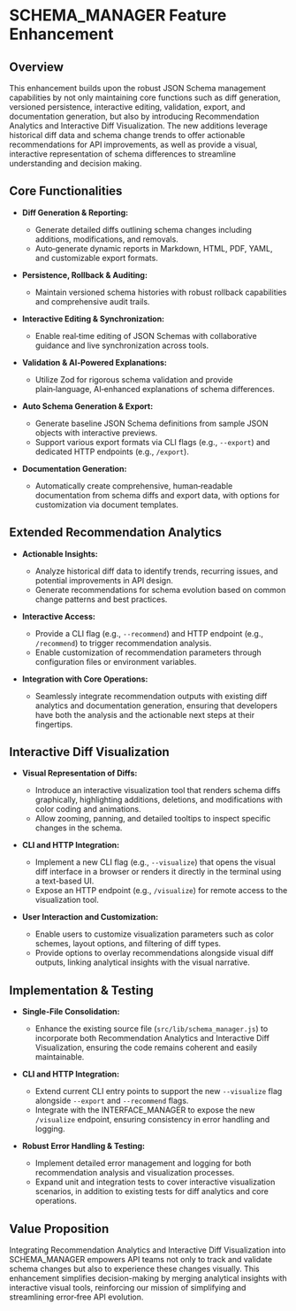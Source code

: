 # SCHEMA_MANAGER Feature Enhancement

## Overview
This enhancement builds upon the robust JSON Schema management capabilities by not only maintaining core functions such as diff generation, versioned persistence, interactive editing, validation, export, and documentation generation, but also by introducing Recommendation Analytics and Interactive Diff Visualization. The new additions leverage historical diff data and schema change trends to offer actionable recommendations for API improvements, as well as provide a visual, interactive representation of schema differences to streamline understanding and decision making.

## Core Functionalities
- **Diff Generation & Reporting:**
  - Generate detailed diffs outlining schema changes including additions, modifications, and removals.
  - Auto‑generate dynamic reports in Markdown, HTML, PDF, YAML, and customizable export formats.

- **Persistence, Rollback & Auditing:**
  - Maintain versioned schema histories with robust rollback capabilities and comprehensive audit trails.

- **Interactive Editing & Synchronization:**
  - Enable real‑time editing of JSON Schemas with collaborative guidance and live synchronization across tools.

- **Validation & AI‑Powered Explanations:**
  - Utilize Zod for rigorous schema validation and provide plain‑language, AI‑enhanced explanations of schema differences.

- **Auto Schema Generation & Export:**
  - Generate baseline JSON Schema definitions from sample JSON objects with interactive previews.
  - Support various export formats via CLI flags (e.g., `--export`) and dedicated HTTP endpoints (e.g., `/export`).

- **Documentation Generation:**
  - Automatically create comprehensive, human‑readable documentation from schema diffs and export data, with options for customization via document templates.

## Extended Recommendation Analytics
- **Actionable Insights:**
  - Analyze historical diff data to identify trends, recurring issues, and potential improvements in API design.
  - Generate recommendations for schema evolution based on common change patterns and best practices.

- **Interactive Access:**
  - Provide a CLI flag (e.g., `--recommend`) and HTTP endpoint (e.g., `/recommend`) to trigger recommendation analysis.
  - Enable customization of recommendation parameters through configuration files or environment variables.

- **Integration with Core Operations:**
  - Seamlessly integrate recommendation outputs with existing diff analytics and documentation generation, ensuring that developers have both the analysis and the actionable next steps at their fingertips.

## Interactive Diff Visualization
- **Visual Representation of Diffs:**
  - Introduce an interactive visualization tool that renders schema diffs graphically, highlighting additions, deletions, and modifications with color coding and animations.
  - Allow zooming, panning, and detailed tooltips to inspect specific changes in the schema.

- **CLI and HTTP Integration:**
  - Implement a new CLI flag (e.g., `--visualize`) that opens the visual diff interface in a browser or renders it directly in the terminal using a text-based UI.
  - Expose an HTTP endpoint (e.g., `/visualize`) for remote access to the visualization tool.

- **User Interaction and Customization:**
  - Enable users to customize visualization parameters such as color schemes, layout options, and filtering of diff types.
  - Provide options to overlay recommendations alongside visual diff outputs, linking analytical insights with the visual narrative.

## Implementation & Testing
- **Single-File Consolidation:**
  - Enhance the existing source file (`src/lib/schema_manager.js`) to incorporate both Recommendation Analytics and Interactive Diff Visualization, ensuring the code remains coherent and easily maintainable.

- **CLI and HTTP Integration:**
  - Extend current CLI entry points to support the new `--visualize` flag alongside `--export` and `--recommend` flags.
  - Integrate with the INTERFACE_MANAGER to expose the new `/visualize` endpoint, ensuring consistency in error handling and logging.

- **Robust Error Handling & Testing:**
  - Implement detailed error management and logging for both recommendation analysis and visualization processes.
  - Expand unit and integration tests to cover interactive visualization scenarios, in addition to existing tests for diff analytics and core operations.

## Value Proposition
Integrating Recommendation Analytics and Interactive Diff Visualization into SCHEMA_MANAGER empowers API teams not only to track and validate schema changes but also to experience these changes visually. This enhancement simplifies decision-making by merging analytical insights with interactive visual tools, reinforcing our mission of simplifying and streamlining error‑free API evolution.